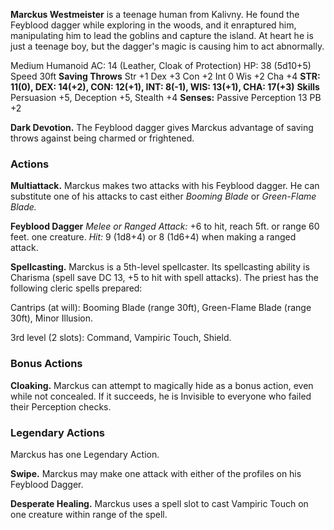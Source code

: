**Marckus Westmeister** is a teenage human from Kalivny. He found the Feyblood dagger while exploring in the woods, and it enraptured him, manipulating him to lead the goblins and capture the island. At heart he is just a teenage boy, but the dagger's magic is causing him to act abnormally.

Medium Humanoid
AC: 14 (Leather, Cloak of Protection)
HP: 38 (5d10+5)
Speed 30ft
**Saving Throws** Str +1 Dex +3 Con +2 Int 0 Wis +2 Cha +4
**STR: 11(0), DEX: 14(+2), CON: 12(+1), INT: 8(-1), WIS: 13(+1), CHA: 17(+3)**
**Skills**
Persuasion +5, Deception +5, Stealth +4
**Senses:** Passive Perception 13
PB +2

**Dark Devotion.** The Feyblood dagger gives Marckus advantage of saving throws against being charmed or frightened.

### Actions
**Multiattack.** Marckus makes two attacks with his Feyblood dagger. He can substitute one of his attacks to cast either *Booming Blade* or *Green-Flame Blade.* 

**Feyblood Dagger** *Melee or Ranged Attack:* +6 to hit, reach 5ft. or range 60 feet. one creature. *Hit:* 9 (1d8+4) or 8 (1d6+4) when making a ranged attack. 

**Spellcasting.**
Marckus is a 5th-level spellcaster. Its spellcasting ability is Charisma (spell save DC 13, +5 to hit with spell attacks). The priest has the following cleric spells prepared:

Cantrips (at will): Booming Blade (range 30ft), Green-Flame Blade (range 30ft), Minor Illusion.

3rd level (2 slots): Command, Vampiric Touch, Shield.

### Bonus Actions

**Cloaking.** Marckus can attempt to magically hide as a bonus action, even while not concealed. If it succeeds, he is Invisible to everyone who failed their Perception checks.

### Legendary Actions
Marckus has one Legendary Action.

**Swipe.** Marckus may make one attack with either of the profiles on his Feyblood Dagger.

**Desperate Healing.** Marckus uses a spell slot to cast Vampiric Touch on one creature within range of the spell.